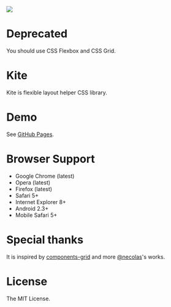 ![](http://i.imgur.com/d3gaGff.png)

# Deprecated

You should use CSS Flexbox and CSS Grid.

# Kite

Kite is flexible layout helper CSS library.

# Demo

See [GitHub Pages](http://hiloki.github.io/kitecss/).

# Browser Support

- Google Chrome (latest)
- Opera (latest)
- Firefox (latest)
- Safari 5+
- Internet Explorer 8+
- Android 2.3+
- Mobile Safari 5+

# Special thanks

It is inspired by [components-grid](https://github.com/suitcss/components-grid) and more [@necolas](https://github.com/necolas)'s works.

# License

The MIT License.

